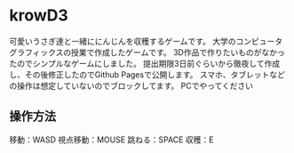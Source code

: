 # krowD3
可愛いうさぎ達と一緒ににんじんを収穫するゲームです。
大学のコンピュータグラフィックスの授業で作成したゲームです。
3D作品で作りたいものがなかったのでシンプルなゲームにしました。
提出期限3日前ぐらいから徹夜して作成し、その後修正したのでGithub Pagesで公開します。
スマホ、タブレットなどの操作は想定していないのでブロックしてます。
PCでやってください

## 操作方法
移動：WASD
視点移動：MOUSE
跳ねる：SPACE
収穫：E

